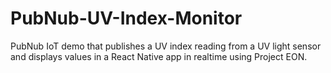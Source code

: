 # PubNub-UV-Index-Monitor
PubNub IoT demo that publishes a UV index reading from a UV light sensor and displays values in a React Native app in realtime using Project EON.
